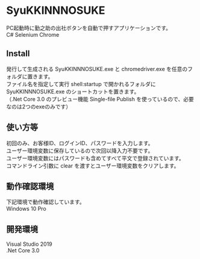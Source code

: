 # SyuKKINNNOSUKE
PC起動時に勤之助の出社ボタンを自動で押すアプリケーションです。  
C# Selenium Chrome
## Install
発行して生成される SyuKKINNNOSUKE.exe と chromedriver.exe を任意のフォルダに置きます。  
ファイル名を指定して実行 shell:startup で開かれるフォルダに SyuKKINNNOSUKE.exe のショートカットを置きます。  
（.Net Core 3.0 のプレビュー機能 Single-file Publish を使っているので、必要なのは2つのexeのみです）
## 使い方等
初回のみ、お客様ID、ログインID、パスワードを入力します。  
ユーザー環境変数に保存しているので次回以降入力不要です。  
ユーザー環境変数にはパスワードも含めてすべて平文で登録されています。  
コマンドライン引数に clear を渡すとユーザー環境変数をクリアします。
## 動作確認環境
下記環境で動作確認しています。  
Windows 10 Pro
## 開発環境
Visual Studio 2019  
.Net Core 3.0
